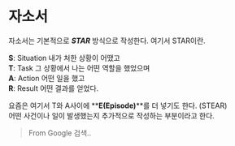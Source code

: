  
 # 자소서   
    
자소서는 기본적으로 _**STAR**_ 방식으로 작성한다. 여기서 STAR이란.      
   
**S**: Situation 내가 처한 상황이 어땠고   
**T**: Task 그 상황에서 나는 어떤 역할을 했었으며   
**A**: Action 어떤 일을 했고   
**R**: Result 어떤 결과를 얻었다.   
   
요즘은 여기서 T와 A사이에 **__E(Episode)__**를 더 넣기도 한다. (STEAR)   
어떤 사건이나 일이 발생했는지 추가적으로 작성하는 부분이라고 한다.   

> From Google 검색.. 
